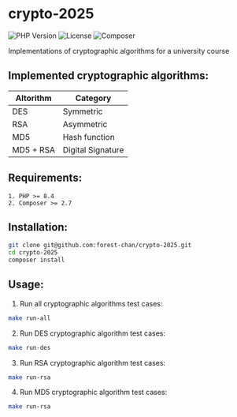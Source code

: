 # crypto-2025

![PHP Version](https://img.shields.io/badge/PHP-8.4+-brightgreen.svg)
![License](https://img.shields.io/badge/License-MIT-blue.svg)
![Composer](https://img.shields.io/badge/Composer-Compatible-orange.svg)

Implementations of cryptographic algorithms for a university course

## Implemented cryptographic algorithms:

| Altorithm | Category          |
|-----------|-------------------|
| DES       | Symmetric         | 
| RSA       | Asymmetric        |
| MD5       | Hash function     |
| MD5 + RSA | Digital Signature |

## Requirements:
```
1. PHP >= 8.4
2. Composer >= 2.7
```

## Installation:
```bash
git clone git@github.com:forest-chan/crypto-2025.git
cd crypto-2025
composer install
```

## Usage:
1. Run all cryptographic algorithms test cases:
```bash
make run-all
```
2. Run DES cryptographic algorithm test cases:
```bash
make run-des
```
3. Run RSA cryptographic algorithm test cases:
```bash
make run-rsa
```
4. Run MD5 cryptographic algorithm test cases:
```bash
make run-rsa
```
